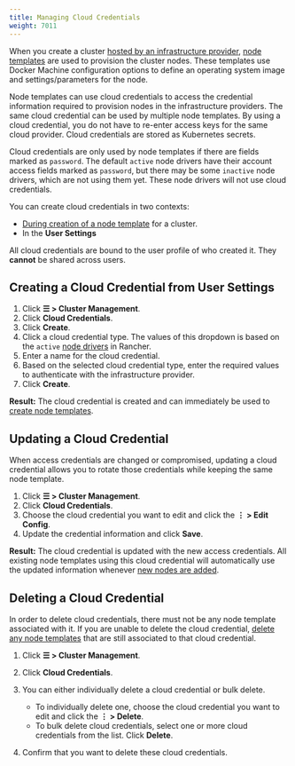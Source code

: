 ```yaml
---
title: Managing Cloud Credentials
weight: 7011
---
```


When you create a cluster [hosted by an infrastructure provider]({{<baseurl>}}/rancher/v2.6/en/cluster-provisioning/rke-clusters/node-pools), [node templates]({{<baseurl>}}/rancher/v2.6/en/cluster-provisioning/rke-clusters/node-pools/#node-templates) are used to provision the cluster nodes. These templates use Docker Machine configuration options to define an operating system image and settings/parameters for the node.

Node templates can use cloud credentials to access the credential information required to provision nodes in the infrastructure providers. The same cloud credential can be used by multiple node templates. By using a cloud credential, you do not have to re-enter access keys for the same cloud provider. Cloud credentials are stored as Kubernetes secrets.

Cloud credentials are only used by node templates if there are fields marked as `password`. The default `active` node drivers have their account access fields marked as `password`, but there may be some `inactive` node drivers, which are not using them yet. These node drivers will not use cloud credentials.

You can create cloud credentials in two contexts:

- [During creation of a node template]({{<baseurl>}}/rancher/v2.6/en/cluster-provisioning/rke-clusters/node-pools/#node-templates) for a cluster.
- In the **User Settings**

All cloud credentials are bound to the user profile of who created it. They **cannot** be shared across users.

## Creating a Cloud Credential from User Settings

1. Click **☰ > Cluster Management**.
1. Click **Cloud Credentials**.
1. Click **Create**.
1. Click a cloud credential type. The values of this dropdown is based on the `active` [node drivers]({{<baseurl>}}/rancher/v2.6/en/admin-settings/drivers/node-drivers/) in Rancher.
1. Enter a name for the cloud credential.
1. Based on the selected cloud credential type, enter the required values to authenticate with the infrastructure provider.
1. Click **Create**.

**Result:** The cloud credential is created and can immediately be used to [create node templates]({{<baseurl>}}/rancher/v2.6/en/cluster-provisioning/rke-clusters/node-pools/#node-templates).

## Updating a Cloud Credential

When access credentials are changed or compromised, updating a cloud credential allows you to rotate those credentials while keeping the same node template.  

1. Click **☰ > Cluster Management**.
1. Click **Cloud Credentials**.
1. Choose the cloud credential you want to edit and click the **⋮ > Edit Config**.
1. Update the credential information and click **Save**.

**Result:** The cloud credential is updated with the new access credentials. All existing node templates using this cloud credential will automatically use the updated information whenever [new nodes are added]({{<baseurl>}}/rancher/v2.6/en/cluster-provisioning/rke-clusters/node-pools/).

## Deleting a Cloud Credential

In order to delete cloud credentials, there must not be any node template associated with it. If you are unable to delete the cloud credential, [delete any node templates]({{<baseurl>}}/rancher/v2.6/en/user-settings/node-templates/#deleting-a-node-template) that are still associated to that cloud credential.

1. Click **☰ > Cluster Management**.
1. Click **Cloud Credentials**.
1. You can either individually delete a cloud credential or bulk delete.

	- To individually delete one, choose the cloud credential you want to edit and click the **⋮ > Delete**.
	- To bulk delete cloud credentials, select one or more cloud credentials from the list. Click **Delete**.
1. Confirm that you want to delete these cloud credentials.
